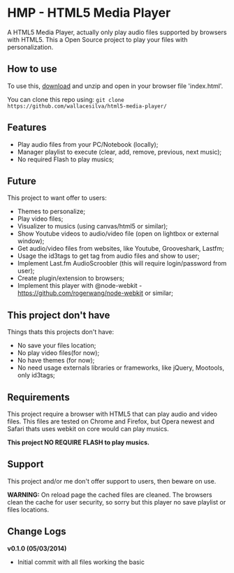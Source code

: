 HMP - HTML5 Media Player
==================

A HTML5 Media Player, actually only play audio files supported by browsers with HTML5.
This a Open Source project to play your files with personalization.

How to use
---

To use this, [download](https://github.com/wallacesilva/html5-media-player/archive/master.zip) and unzip and open in your browser file 'index.html'. 

You can clone this repo using: `git clone https://github.com/wallacesilva/html5-media-player/`

Features
---

- Play audio files from your PC/Notebook (locally);
- Manager playlist to execute (clear, add, remove, previous, next music);
- No required Flash to play musics;

Future
---

This project to want offer to users:

- Themes to personalize;
- Play video files;
- Visualizer to musics (using canvas/html5 or similar);
- Show Youtube videos to audio/video file (open on lightbox or external window);
- Get audio/video files from websites, like Youtube, Grooveshark, Lastfm;
- Usage the id3tags to get tag from audio files and show to user;
- Implement Last.fm AudioScroobler (this will require login/password from user);
- Create plugin/extension to browsers;
- Implement this player with @node-webkit - https://github.com/rogerwang/node-webkit or similar;

This project don't have
---

Things thats this projects don't have:

- No save your files location;
- No play video files(for now);
- No have themes (for now);
- No need usage externals libraries or frameworks, like jQuery, Mootools, only id3tags;

Requirements
---

This project require a browser with HTML5 that can play audio and video files.
This files are tested on Chrome and Firefox, but Opera newest and Safari thats uses webkit on core would can play musics. 

**This project NO REQUIRE FLASH to play musics.**

Support
---

This project and/or me don't offer support to users, then beware on use.

**WARNING:** On reload page the cached files are cleaned. The browsers clean the cache for user security, so sorry but this player no save playlist or files locations. 

Change Logs
---

**v0.1.0 (05/03/2014)**

- Initial commit with all files working the basic
